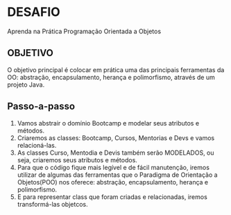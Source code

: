 # DESAFIO
Aprenda na Prática Programação Orientada a Objetos

## OBJETIVO
O objetivo principal é colocar em prática uma das principais ferramentas da OO: abstração, encapsulamento, herança e polimorfismo, através de um projeto Java.

## Passo-a-passo
1. Vamos abstrair o domínio Bootcamp e modelar seus atributos e métodos.
2. Criaremos as classes: Bootcamp, Cursos, Mentorias e Devs e vamos relacioná-las.
3. As classes Curso, Mentodia e Devis também serão MODELADOS, ou seja, criaremos seus atributos e métodos.
4. Para que o código fique mais legível e de fácil manutenção, iremos utilizar de algumas das ferramentas que o Paradigma de Orientação a Objetos(POO) nos oferece: abstração, encapsulamento, herança e polimorfismo.
5. E para representar class que foram criadas e relacionadas, iremos transformá-las objetcos.
